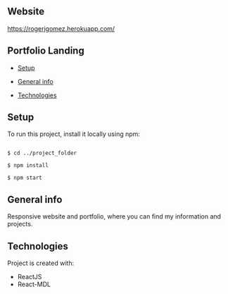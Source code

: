 ## Website
https://rogerjgomez.herokuapp.com/


## Portfolio Landing

*  [Setup](#setup)

*  [General info](#general-info)

*  [Technologies](#technologies)

  

## Setup

To run this project, install it locally using npm:

  

```

$ cd ../project_folder

$ npm install

$ npm start

```

## General info

  

Responsive website and portfolio, where you can find my information and projects.

 

## Technologies

Project is created with:

* ReactJS
* React-MDL
